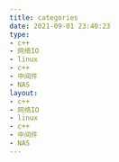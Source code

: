 ```yaml
---
title: categories
date: 2021-09-01 23:40:23
type: 
- c++
- 网络IO
- linux
- c++
- 中间件
- NAS
layout: 
- c++
- 网络IO
- linux
- c++
- 中间件
- NAS
---
```

